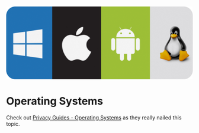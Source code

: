 ![Cover](../assets/os.png)

# Operating Systems

Check out [Privacy Guides - Operating Systems](https://www.privacyguides.org/en/os/) as they really nailed this topic.